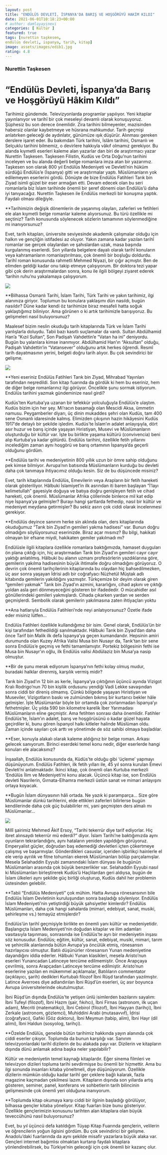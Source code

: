 ```yaml
---
layout: post
title: "ENDÜLÜS DEVLETİ, İSPANYA'DA BARIŞ VE HOŞGÖRÜYÜ HAKİM KILDI"
date: 2021-06-01T10:18:23+00:00
# author: damlayayinevi
categories: [ Kültür ]
featured: true
tags: [nurettin taşkesen,
endülüs devleti, ispanya, tarih, kitap]
image: assets/images/edib1.jpg
rating: 4.8
---
```


### Nurettin Taşkesen
# “Endülüs Devleti, İspanya’da Barış ve Hoşgörüyü Hâkim Kıldı”

Tarihimiz gündemde. Televizyonlarda programlar yapılıyor. Yeni kitaplar yayınlanıyor ve tarihî bir çok meseleyi devamlı olarak konuşuyoruz. Şüphesiz bu son derece önemlidir. Zira tarihini bilmeyenler, mazisinden habersiz olanlar kaybetmeye ve hüsrana mahkumdur. Tarih geçmişi anlatırken geleceği de aydınlatır, günümüze ışık düşürür. Alınması gereken derslere işaret eder. Bu bakımdan Türk tarihini, İslâm tarihini, Osmanlı ve Selçuklu tarihini bilmemiz, o devirlere hakkıyla vâkıf olmamız gerekiyor. Bu alanda kıymetli eserleri kaleme alan yazarlar dan biri de araştırmacı yazar Nurettin Taşkesen. Taşkesen Filistin, Kudüs ve Orta Doğu’nun tarihini inceleyen ve bu alanda değerli belge romanlara imza atan bir yazarımız. Taşkesen son olarak 800 yıl Endülüs Medeniyeti ve Devleti’nin hüküm sürdüğü Endülüs’e (İspanya) gitti ve araştırmalar yaptı. Müslümanların yok edilemeyen eserlerini gördü. Dönüşte de bize Endülüs Fatihleri Tarık bin Ziyad isimli güzel bir eser armağan etti. Devam edecek olan bu seri romanlarla biz İslam tarihinde önemli bir şeref dönemi olan Endülüs’ü daha iyi tanıyacağız. Nurettin Taşkesen ile Endülüs merkezli bir konuşma yaptık. Faydalı olması dileğiyle.

**Tarihimizin değişik dönemlerin de yaşanmış olayları, zaferleri ve fetihleri ele alan kıymetli belge romanlar kaleme alıyorsunuz. Bu türü özellikle mi seçtiniz? Tarih konusunda söylenecek sözlerin tamamının söylenmediğine mi inanıyorsunuz?

Evet, tarih kitapları, üniversite seviyesinde akademik çalışmalar olduğu için halkın ve gençliğin istifadesi az oluyor. Yakın zamana kadar yazılan tarihî romanlar ise gerçek olaylardan ve şahıslardan uzak, masa başında kurgulanmış eserlerdi. Son yıllarda belgelere dayalı olarak tarihî konuların veya kahramanların romanlaştırılması, çok önemli bir boşluğu doldurdu. Tarihî roman konusunda rahmetli Mehmed Niyazi, bir çığır açmıştır. Ben de elimden geldiği kadar onu takip etmeye çalışıyorum. Bir doktora tezi yapar gibi çok derin araştırmalardan sonra, konu ile ilgili bölgeyi ziyaret ederek ‘tarihin ruhu’nu yakalamaya çalışıyorum.

![](https://raw.githubusercontent.com/edamla/blog-damlayayinevi/master/assets/images/edib2.jpg)

**Bilhassa Osmanlı Tarihi, İslam Tarihi, Türk Tarihi ve yakın tarihimiz, ilgi alanınıza giriyor. Toplumun bu konulara yaklaşımı dün nasıldı, bugün nasıldır? Düne kadar kendi öz tarihimize biraz mesafeli hatta soğuk yaklaştığımız biliniyor. Ama görünen o ki artık tarihimizle barışıyoruz. Bu gelişmeleri nasıl buluyorsunuz?

Maalesef bizim neslin okuduğu tarih kitaplarında Türk ve İslam Tarihi yanlışlarla doluydu. Tabii bazı kasıtlı suçlamalar da vardı. Sultan Abdülhamid Han’a “Kızıl Sultan”, Son Padişah Vahdettin’e “Vatan ha ini” deniyordu. Bugün bu yalanlara kimse inanmıyor. Abdülhamid Han’ın “Aksultan” olduğu, Padişah Vahdettin’in “Vatansever” olduğunu artık herkes öğrendi. Resmî tarih dayatmasının yerini, belgeli doğru tarih alıyor. Bu çok sevindirici bir gelişme.

![](https://github.com/edamla/blog-damlayayinevi/blob/master/assets/images/edib3.jpg)

**Yeni eseriniz Endülüs Fatihleri Tarık bin Ziyad, Mihrabad Yayınları tarafından neşredildi. Son kitap fuarında da gördük ki hem bu eseriniz, hem de diğer belge romanlarınız ilgi görüyor. Öncelikle şunu sormak istiyorum. Endülüs tarihini yazmak gündeminize nasıl girdi?

Kudüs’ten Kurtuba’ya uzanan bir tefekkür yolculuğuyla Endülüs’e ulaştım. Kudüs bizim için her şey. Mi’racın basamağı olan Mescidi Aksa, ümmetin namusu. Peygamberler diyarı, üç dinin mukaddes şehri olan Kudüs, tam 400 sene Osmanlı idaresinde kalmış. Elimizden çıkışının hazin hikâyesini Kudüs 1917’de detaylı bir şekilde işledim. Kudüs’te İslam’ın adalet anlayışıyla, dört asır huzur ve barış içinde yaşayan Hıristiyan, Musevi ve Müslümanların oluşturduğu bir kültür var. İşte bu birlikte yaşama kültürü (convivencia) beni alıp Kurtuba’ya kadar götürdü. Endülüs tarihini, özellikle fetih yıllarını incelediğim zaman aynı hoşgörü ve barış ortamının İspanya’da geçerli olduğunu gördüm.

**Endülüs tarihi ve medeniyetinin 800 yıllık uzun bir ömre sahip olduğunu pek kimse bilmiyor. Avrupa’nın batısında Müslümanların kurduğu bu devleti daha çok tanımaya ihtiyacımız olduğu kesin. Siz de bu düşüncede misiniz?

Evet, tarih kitaplarında Endülüs, Emevilerin veya Arapların bir fetih hareketi olarak gösteriliyor. Hâlbuki İslamiyet’in ilk asrından iti baren başlayan “İ’layı kelimetullah” gayesiyle doğuya ve batıya doğru genişleyen fetih ve cihad hareketi, çok önemli. Müslümanlar Afrika çöllerinde binlerce mil kat edip niye İspanya’ya gelmişler? Burayı hangi şartlarda fethedip, nasıl bir kültür ve medeniyet meydana getirmişler? Bu sekiz asrın çok ciddi olarak incelenmesi gerekiyor.

**Endülüs deyince sanırım herke sin aklında olan, ders kitaplarında okuduğumuz “Tarık bin Ziyad’ın gemileri yakma hadisesi” var. Bunun doğru olmadığını söylüyorsunuz eserinizde. Biraz açar mısınız? Bu bilgi, hakikati olmayan bir efsane miydi, hakikaten gemiler yakılmadı mı?

Endülüsle ilgili kitaplara özellikle romanlara baktığımızda, hamaset duyguları ön plana çıktığı için, hiç araştırmadan Tarık bin Ziyad’ın gemileri cayır cayır yaktığı anlatılmış. Hâlbuki bu alanın uzmanı profesörlerin yazdıklarına göre, gemilerin yakılma hadisesinin büyük ihtimalle doğru olmadığını görüyoruz. O devrin çok önemli tarihçilerinin kitaplarında bu olaydan hiç bahsedilmezken, üç asır sonra yaşayan İdrisi adlı bir coğrafyacı Nüzhetül Müştak adlı kitabında gemilerin yakıldığını yazmıştır. Türkçemize bir deyim olarak giren “gemileri yakmak” Tarık bin Ziyad’ın azmini, kararlığını, cihad aşkını ve çıktığı yoldan asla geri dönmeyeceğini gösteren bir ifadededir. O mücahidler asıl gönüllerindeki gemileri yakmışlardı. Cihada çıkarken yardan ve serden geçmişlerdi. Sembolik olarak gemilerin yakılmasına zaten ihtiyaçları yoktu

**Ana hatlarıyla Endülüs Fatihleri’nde neyi anlatıyorsunuz? Özetle ifade eder misiniz lütfen...

Endülüs Fatihleri özellikle kullandığımız bir isim. Genel olarak, Endülüs’ün bir kişi tarafından fethedildiği sanılmaktadır. Hâlbuki Tarık bin Ziyad’dan daha önce Tarif bin Malik ilk defa İspanya’ya geçen kumandandır. Hepsinin amiri durumunda olan Kuzey Afrika Valisi Musa bin Nusayr da, Tarık’tan bir sene sonra Endülüs’e geçmiş ve fethi tamamlamıştır. Portekiz bölgesinin fethi ise Musa bin Nusayr’ın oğlu, ilk Endülüs valisi Abdülaziz bin Musa’ya nasip olmuştur.

**Bir de şunu merak ediyorum İspanya’nın fethi kolay olmuş mudur, buradaki halklar direnmiş, karşılık vermiş midir?

Tarık bin Ziyad’ın 12 bin as kerle, İspanya’ya çıktığının üçüncü ayında Vizigot Kralı Rodrigo’nun 70 bin kişilik ordusunu yendiği Vadi Lekke savaşından sonra ciddi bir direniş olmamış. Çünkü bölgede yaşayan Hıristiyan ve Museviler, Vizigotların baskı ve zulmünden bıkmış bir kurtarıcı bekler hâle gelmişler. İşte Müslümanlar böyle bir ortamda çok zorlanmadan İspanya’yı fethetmişler. Üç yılda 590 bin kilometre karelik İber Yarımadası Müslümanların eline geçmiştir. Ama fetihten sonrası daha önemlidir. Fatihler Endülüs’te, İslam’ın adalet, barış ve hoşgörüsünü o kadar güzel hayata geçirdiler ki, bunu gören İspanyol halkı kitleler halinde Müslüman oldu. Zaman içinde sayıları çok arttı ve yönetimde de söz sahibi olmaya başladılar.

**Eser, konuyla alakalı olarak kaleme aldığınız bir belge roman. Arkası gelecek sanıyorum. Birinci eserdeki temel konu nedir, diğer eserlerde hangi konuları ele alacaksınız?

İnşaallah, Endülüs konusunda da, Küdüs’te olduğu gibi ‘üçleme’ yapmayı düşünüyorum. Endülüs Fatihleri, ilk fetih yılları ile, 45 yıl sonra kurulan Emevi Devleti’ni anlatmaktadır. İkinci kitap, çok önemli olan Kurtuba merkezli ‘Endülüs İlim ve Medeniyeti’ni konu alacak. Üçüncü kitap ise, son Endülüs devleti Nasrilerin, Gırnata-Elhamra merkezli üstün sanat ve mimari anlayışını ortaya koyacak.

**Bugün İslam dünyasının hâli ortada. Ne yazık ki paramparça... Size göre Müslümanlar dünkü tarihlerini, elde ettikleri zaferleri bilirlerse bugün kendilerinde daha çok güç bulabilirler mi, yani geçmişten ders almalı mı Müslümanlar…

![](https://github.com/edamla/blog-damlayayinevi/blob/master/assets/images/edib4.jpg)

Millî şairimiz Mehmed Âkif Ersoy, “Tarihi tekerrür diye tarif ediyorlar. Hiç ibret alınsaydı tekerrür mü ederdi?” diyor. İslam Tarihi’ne baktığımızda aynı oyunların tekrarlandığını, aynı hataların yeniden yapıldığını görüyoruz. Emperyalist güçler, doğrudan baş edemediği devletleri içten çökertmeye çalışmış ve başarmışlar. Gönderdikleri casuslar, içeriden işbirlikçi hainlerle el ele verip ayrılık ve fitne tohumları ekerek Müslümanları bölüp parçalamışlar. Mesela Selahaddin Eyyubi zamanındaki İslam dünyası ile bugünün Müslümanları arasında çok büyük benzerlikler var. Selahaddin Eyyubi nasıl ki Müslümanları birleştirerek Kudüs’ü Haçlılardan geri aldıysa, bugün de İslam ülkeleri aynı şekilde güç birliği oluşturup, Kudüs dahil her problemin üstesinden gelebilir.

**Tabii “Endülüs Medeniyeti” çok mühim. Hatta Avrupa rönesansının bile Endülüs İslam Devletinin kuruluşundan sonra başladığı söyleniyor. Endülüs İslam Medeniyeti’nin yetiştirdiği büyük şahsiyetler kimlerdir? Endülüs Müslümanları, daha çok hangi sahalarda (mimari, edebiyat, sanat, musiki, şehirleşme vs.) temayüz etmişlerdir?

Endülüs’ün tarihî geçmişiyle birlikte en önemli yanı kültür ve medeniyetidir. Başlangıçta İslam Medeniyeti’nin doğudan kitaplar ve ilim adamları vasıtasıyla taşınması, sonrasında ise Endülüs’te ayrı bir medeniyetin inşası söz konusudur. Endülüs; eğitim, kültür, sanat, edebiyat, musiki, mimari, tarım ve şehircilik alanlarında bütün Avrupa’ya öncülük etmiş, rönesansın hazırlayıcısı olmuştur. Batılı düşünürler rönesansın Yunan medeniyetine dayandığını iddia ederler. Hâlbuki Yunan klasikleri, mesela Aristo’nun eserleri Yunancadan Latinceye tercüme edilmemiştir. Önce Arapçaya çevrilmiş, sonra Arapçadan Latinceye tercüme edilmiştir. Aristo’nun eserlerine yazılan en mükemmel açıklamalar, Batılıların commentator (açıklayıcı, şarih) dedikleri Kurtubalı filozof İbni Rüşd tarafından yazılmıştır. Latince Averroes diye adlandırılan İbni Rüşd’ün eserleri, üç asır boyunca Avrupa üniversitelerinde okutulmuştur.

İbni Rüşd’ün dışında Endülüs’te yetişen ünlü isimlerden bazılarını sayalım: İbni Tufeyl (filozof), İbni Hazm (şair, fıkıhcı), İbni Firnas (astronom, ilk uçan adam), Mecriti (matematikçi), İbni Cebirol (filozof), İbni Hayyan (tarihçi), İbni Zerkale (astronom, gözlemci), Muhiddini Arabi (mutasavvıf), İdrisi (coğrafyacı), Gafıki (Göz doktoru), İbni Meymun (tabip, alim), İbni Hayr (dil alimi), İbni Haldun (sosyolog, tarihçi).

**Özelde Endülüs, genelde bütün tarihimiz hakkında yayın alanında çok ciddi eserler çıkıyor. Toplumda da bunun karşılığı var. Sanırım televizyonlardaki tarihî dizilerin de bu alakada payı var. Dizilerin ve kitapların dışında dünü anlamak adına başka neler yapılabilir?

Kültür ve medeniyetin temel kaynağı kitaplardır. Eğer sinema filmleri ve televizyon dizileri topluma tarihi sevdirmişse bu önemli bir hizmettir. Ama bu ilgi sonunda insanları kitaba yöneltmeli, diye düşünüyorum. Özellikle dizilerin mümkün olduğu kadar tarihî ger çeklere bağlı kalarak, fazla magazine kaçmadan çekilmesi lazım. Kitapların dışında son yıllarda artış gösteren, seminer, panel, konferans ve sohbetlerin tarih bilincinin gelişmesinde çok önemli yeri olduğuna inanıyorum.

**Toplumda kitap okumaya karşı ciddi bir ilginin başladığı görülüyor, bilhassa gençler kitaba yöneliyor. Kitap fuarları bize bunu gösteriyor. Özellikle gençlerimizin konusunu tarihten alan kitaplara olan büyük teveccühünü nasıl buluyorsunuz?

Evet, bu yıl üçüncü defa katıldığım Tüyap Kitap Fuarında gençlerin, velilerin ve öğrencilerin yoğun ilgisini gördüm. Bu çok sevindirici bir gelişme. Anadolu’daki fuarlarında da aynı şekilde misafir yazarlara büyük alaka var. Gençleri internet bağımlısı olmaktan kurtarıp faydalı kitaplara yönlendirebilirsek, bu Türkiye’nin geleceği için çok önemli bir kazanç olur.


